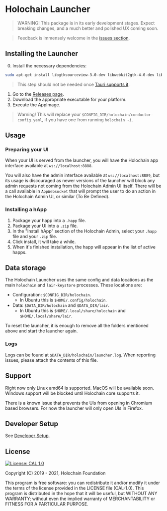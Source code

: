 # Holochain Launcher

> WARNING! This package is in its early development stages. Expect breaking changes, and a much better and polished UX coming soon.

> Feedback is immensely welcome in the [issues section](https://github.com/holochain/launcher/issues).

## Installing the Launcher

0. Install the necessary dependencies:

```bash
sudo apt-get install libgtksourceview-3.0-dev libwebkit2gtk-4.0-dev libappindicator3-dev
```

> This step should not be needed once [Tauri supports it](https://github.com/tauri-apps/tauri/issues/1986).

1. Go to the [Releases page](https://github.com/holochain/launcher/releases).
2. Download the appropriate executable for your platform.
3. Execute the AppImage.

> Warning! This will replace your `$CONFIG_DIR/holochain/conductor-config.yaml`, if you have one from running `holochain -i`.

## Usage

### Preparing your UI

When your UI is served from the launcher, you will have the Holochain app interface available at `ws://localhost:8888`. 

You will also have the admin interface available at `ws://localhost:8889`, but its usage is discouraged as newer versions of the launcher will block any admin requests not coming from the Holochain Admin UI itself. There will be a call available in `AppWebsocket` that will prompt the user to do an action in the Holochain Admin UI, or similar (To Be Defined).

### Installing a hApp

1. Package your happ into a `.happ` file.
2. Package your UI into a `.zip` file.
3. In the "Install hApp" section of the Holochain Admin, select your `.happ` file and your `.zip` file.
4. Click install, it will take a while.
5. When it's finished installation, the happ will appear in the list of active happs.

## Data storage

The Holochain Launcher uses the same config and data locations as the main `holochain` and `lair-keystore` processes. These locations are:

- Configuration: `$CONFIG_DIR/holochain`.
  - In Ubuntu this is `$HOME/.config/holochain`.
- Data: `$DATA_DIR/holochain` and `$DATA_DIR/lair`.
  - In Ubuntu this is `$HOME/.local/share/holochain` and `$HOME/.local/share/lair`.

To reset the launcher, it is enough to remove all the folders mentioned above and start the launcher again.

### Logs 

Logs can be found at `$DATA_DIR/holochain/launcher.log`. When reporting issues, please attach the contents of this file.

## Support

Right now only Linux amd64 is supported. MacOS will be available soon. Windows support will be blocked until Holochain core supports it.

There is a known issue that prevents the UIs from opening in Chromium based browsers. For now the launcher will only open UIs in Firefox.

## Developer Setup

See [Developer Setup](/dev-setup.md).

## License

[![License: CAL 1.0](https://img.shields.io/badge/License-CAL%201.0-blue.svg)](https://github.com/holochain/cryptographic-autonomy-license)

Copyright (C) 2019 - 2021, Holochain Foundation

This program is free software: you can redistribute it and/or modify it under the terms of the license
provided in the LICENSE file (CAL-1.0). This program is distributed in the hope that it will be useful,
but WITHOUT ANY WARRANTY; without even the implied warranty of MERCHANTABILITY or FITNESS FOR A PARTICULAR
PURPOSE.

